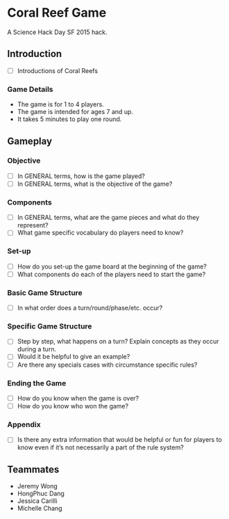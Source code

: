 # Coral Reef Game

A Science Hack Day SF 2015 hack.

## Introduction

- [ ] Introductions of Coral Reefs

### Game Details

* The game is for 1 to 4 players.
* The game is intended for ages 7 and up.
* It takes 5 minutes to play one round.

## Gameplay

### Objective

- [ ] In GENERAL terms, how is the game played?
- [ ] In GENERAL terms, what is the objective of the game?

### Components

- [ ] In GENERAL terms, what are the game pieces and what do they represent?
- [ ] What game specific vocabulary do players need to know?

### Set-up

- [ ] How do you set-up the game board at the beginning of the game?
- [ ] What components do each of the players need to start the game?

### Basic Game Structure
- [ ] In what order does a turn/round/phase/etc. occur?

### Specific Game Structure
- [ ] Step by step, what happens on a turn? Explain concepts as they occur during a turn.
- [ ] Would it be helpful to give an example?
- [ ] Are there any specials cases with circumstance specific rules?

### Ending the Game
- [ ] How do you know when the game is over?
- [ ] How do you know who won the game?

### Appendix
- [ ] Is there any extra information that would be helpful or fun for players to know even if it’s not necessarily a part of the rule system?

## Teammates

- Jeremy Wong
- HongPhuc Dang
- Jessica Carilli
- Michelle Chang
